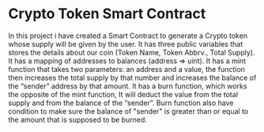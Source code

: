 # Crypto Token Smart Contract

In this project i have created a Smart Contract to generate a Crypto token whose supply will be given by the user.
It has three public variables that stores the details about our coin (Token Name, Token Abbrv., Total Supply).
It has a mapping of addresses to balances (address => uint).
It has a mint function that takes two parameters: an address and a value, 
the function then increases the total supply by that number and increases the balance of the “sender” address by that amount.
It has a burn function, which works the opposite of the mint function, It will deduct the value from the total supply and from the balance of the “sender”.
Burn function also have condition to make sure the balance of "sender" is greater than or equal to the amount that is supposed to be burned.
